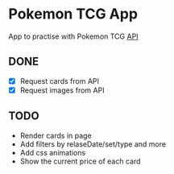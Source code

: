 # Pokemon TCG App

App to practise with Pokemon TCG <a href="api.pokemontcg.io" target="blank">API</a>

## DONE

- [x] Request cards from API
- [x] Request images from API

## TODO

- Render cards in page
- Add filters by relaseDate/set/type and more
- Add css animations
- Show the current price of each card
